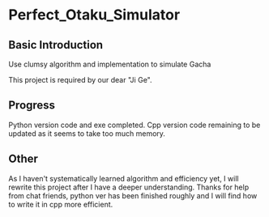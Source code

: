 # Perfect_Otaku_Simulator
## Basic Introduction
Use clumsy algorithm and implementation to simulate Gacha

This project is required by our dear "Ji Ge".
## Progress
Python version code and exe completed.
Cpp version code remaining to be updated as it seems to take too much memory.

## Other
As I haven't systematically learned algorithm and efficiency yet, I will rewrite this project after I have a deeper understanding.
Thanks for help from chat friends, python ver has been finished roughly and I will find how to write it in cpp more efficient.
